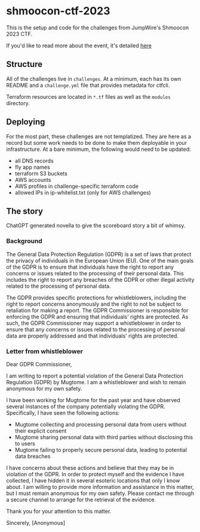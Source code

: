 # shmoocon-ctf-2023

This is the setup and code for the challenges from JumpWire's Shmoocon 2023 CTF.

If you'd like to read more about the event, it's detailed [here](https://jumpwire.io/blog/how-to-run-a-ctf)

## Structure

All of the challenges live in `challenges`. At a minimum, each has its own README and a `challenge.yml` file that provides metadata for ctfcli.

Terraform resources are located in `*.tf` files as well as the `modules` directory.

## Deploying

For the most part, these challenges are not templatized. They are here as a record but some work needs to be done to make them deployable in your infrastructure. At a bare minimum, the following would need to be updated:

- all DNS records
- fly app names
- terraform S3 buckets
- AWS accounts
- AWS profiles in challenge-specific terraform code
- allowed IPs in ip-whitelist.txt (only for AWS challenges)

## The story

ChatGPT generated novella to give the scoreboard story a bit of whimsy.

### Background

The General Data Protection Regulation (GDPR) is a set of laws that protect the privacy of individuals in the European Union (EU). One of the main goals of the GDPR is to ensure that individuals have the right to report any concerns or issues related to the processing of their personal data. This includes the right to report any breaches of the GDPR or other illegal activity related to the processing of personal data.

The GDPR provides specific protections for whistleblowers, including the right to report concerns anonymously and the right to not be subject to retaliation for making a report. The GDPR Commissioner is responsible for enforcing the GDPR and ensuring that individuals' rights are protected. As such, the GDPR Commissioner may support a whistleblower in order to ensure that any concerns or issues related to the processing of personal data are properly addressed and that individuals' rights are protected.

### Letter from whistleblower

Dear GDPR Commissioner,

I am writing to report a potential violation of the General Data Protection Regulation (GDPR) by Mugtome. I am a whistleblower and wish to remain anonymous for my own safety.

I have been working for Mugtome for the past year and have observed several instances of the company potentially violating the GDPR. Specifically, I have seen the following actions:

- Mugtome collecting and processing personal data from users without their explicit consent
- Mugtome sharing personal data with third parties without disclosing this to users
- Mugtome failing to properly secure personal data, leading to potential data breaches

I have concerns about these actions and believe that they may be in violation of the GDPR. In order to protect myself and the evidence I have collected, I have hidden it in several esoteric locations that only I know about. I am willing to provide more information and assistance in this matter, but I must remain anonymous for my own safety. Please contact me through a secure channel to arrange for the retrieval of the evidence.

Thank you for your attention to this matter.

Sincerely,
[Anonymous]
